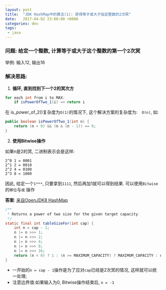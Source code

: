 ```yaml
---
layout: post
title:  "JDK HashMap中的算法(1): 获得等于或大于指定整数的2次冥"
date:   2017-04-02 23:00:00 +0800
categories: dev
tags: 
 - java
---
```


### 问题: 给定一个整数, 计算等于或大于这个整数的第一个2次冥

举例: 输入12, 输出16

### 解决思路: 

1. **循环, 直到找到下一个2的冥次方**

```java
for each int from i to MAX: 
    if isPowerOfTwo_1(i) => return i
```
在 is_power_of_2()复杂度为`O(1)`的情况下, 这个解决方案的复杂度为:　`O(n)`, 如: 

```java
public boolean isPowerOfTwo_1(int n) {
    return (n > 0) && (n & (n - 1)) == 0;
}
```

2. **使用Bitwise操作**

如果n是2的冥, 二进制表示会是这样:
```
2^0 1 = 0001
2^1 2 = 0010
2^2 4 = 0100
2^3 8 = 1000
```
因此, 给定一个`1***`, 只要拿到`1111`, 然后再加1就可以得到结果. 可以使用`Bitwise`的`移位`与`或` 操作

**答案**: [来自OpenJDK8 HashMap](http://grepcode.com/file_/repository.grepcode.com/java/root/jdk/openjdk/8u40-b25/java/util/HashMap.java/?v=source)

```java
/**
 * Returns a power of two size for the given target capacity.
 */
static final int tableSizeFor(int cap) {
    int n = cap - 1;
    n |= n >>> 1;
    n |= n >>> 2;
    n |= n >>> 4;
    n |= n >>> 8;
    n |= n >>> 16;
    return (n < 0) ? 1 : (n >= MAXIMUM_CAPACITY) ? MAXIMUM_CAPACITY : n + 1;
}

```

 - 一开始的`n = cap - 1`操作是为了应对`cap`已经是2次冥的情况, 这样就可以统一处理;
 - 注意边界值:如果输入为0, Bitwise操作结束后, `n = -1`